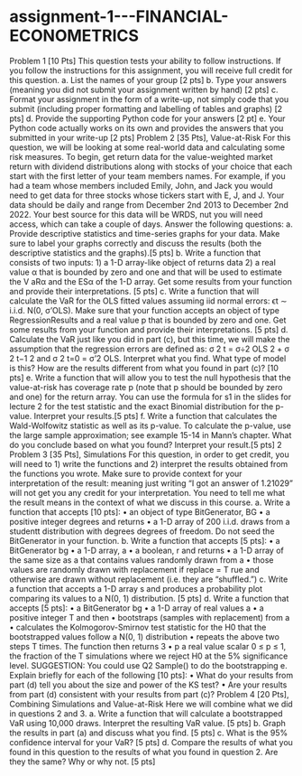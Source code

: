 # assignment-1---FINANCIAL-ECONOMETRICS
Problem 1 [10 Pts]
This question tests your ability to follow instructions. If you follow the instructions for this assignment, you
will receive full credit for this question.
a. List the names of your group [2 pts]
b. Type your answers (meaning you did not submit your assignment written by hand) [2 pts]
c. Format your assignment in the form of a write-up, not simply code that you submit (including proper
formatting and labelling of tables and graphs) [2 pts]
d. Provide the supporting Python code for your answers [2 pt]
e. Your Python code actually works on its own and provides the answers that you submitted in your
write-up [2 pts]
Problem 2 [35 Pts], Value-at-Risk
For this question, we will be looking at some real-world data and calculating some risk measures. To begin,
get return data for the value-weighted market return with dividend distributions along with stocks of your
choice that each start with the first letter of your team members names. For example, if you had a team
whose members included Emily, John, and Jack you would need to get data for three stocks whose tickers
start with E, J, and J. Your data should be daily and range from December 2nd 2013 to December 2nd 2022.
Your best source for this data will be WRDS, nut you will need access, which can take a couple of days.
Answer the following questions:
a. Provide descriptive statistics and time-series graphs for your data. Make sure to label your graphs
correctly and discuss the results (both the descriptive statistics and the graphs).[5 pts]
b. Write a function that consists of two inputs: 1) a 1-D array-like object of returns data 2) a real value
α that is bounded by zero and one and that will be used to estimate the V aRα and the ESα of the
1-D array. Get some results from your function and provide their interpretations. [5 pts]
c. Write a function that will calculate the VaR for the OLS fitted values assuming iid normal errors:
ϵt ∼ i.i.d. N(0, σ’OLS). Make sure that your function accepts an object of type RegressionResults and
a real value p that is bounded by zero and one. Get some results from your function and provide their
interpretations. [5 pts]
d. Calculate the VaR just like you did in part (c), but this time, we will make the assumption that the
regression errors are defined as: σ
2
t =
σ÷2
OLS
2 +
σ
2
t−1
2
and σ
2
t=0 = σ’2
OLS. Interpret what you find. What
type of model is this? How are the results different from what you found in part (c)? [10 pts]
e. Write a function that will allow you to test the null hypothesis that the value-at-risk has coverage rate
p (note that p should be bounded by zero and one) for the return array. You can use the formula for
s1 in the slides for lecture 2 for the test statistic and the exact Binomial distribution for the p-value.
Interpret your results.[5 pts]
f. Write a function that calculates the Wald-Wolfowitz statistic as well as its p-value. To calculate the
p-value, use the large sample approximation; see example 15-14 in Mann’s chapter. What do you
conclude based on what you found? Interpret your result.[5 pts]
2
Problem 3 [35 Pts], Simulations
For this question, in order to get credit, you will need to 1) write the functions and 2) interpret the results
obtained from the functions you wrote. Make sure to provide context for your interpretation of the result:
meaning just writing “I got an answer of 1.21029” will not get you any credit for your interpretation. You
need to tell me what the result means in the context of what we discuss in this course.
a. Write a function that accepts [10 pts]:
• an object of type BitGenerator, BG
• a positive integer degrees
and returns
• a 1-D array of 200 i.i.d. draws from a studentt distribution with degrees degrees of freedom.
Do not seed the BitGenerator in your function.
b. Write a function that accepts [5 pts]:
• a BitGenerator bg
• a 1-D array, a
• a boolean, r
and returns
• a 1-D array of the same size as a that contains values randomly drawn from a
• those values are randomly drawn with replacement if replace = T rue and otherwise are drawn
without replacement (i.e. they are “shuffled.”)
c. Write a function that accepts a 1-D array s and produces a probability plot comparing its values to a
N(0, 1) distribution. [5 pts]
d. Write a function that accepts [5 pts]:
• a BitGenerator bg
• a 1-D array of real values a
• a positive integer T
and then
• bootstraps (samples with replacement) from a
• calculates the Kolmogorov-Smirnov test statistic for the H0 that the bootstrapped values follow
a N(0, 1) distribution
• repeats the above two steps T times.
The function then returns
3
• p a real value scalar 0 ≤ p ≤ 1, the fraction of the T simulations where we reject H0 at the 5%
significance level.
SUGGESTION: You could use Q2 Sample() to do the bootstrapping
e. Explain briefly for each of the following [10 pts]:
• What do your results from part (d) tell you about the size and power of the KS test?
• Are your results from part (d) consistent with your results from part (c)?
Problem 4 [20 Pts], Combining Simulations and Value-at-Risk
Here we will combine what we did in questions 2 and 3.
a. Write a function that will calculate a bootstrapped VaR using 10,000 draws. Interpret the resulting
VaR value. [5 pts]
b. Graph the results in part (a) and discuss what you find. [5 pts]
c. What is the 95% confidence interval for your VaR? [5 pts]
d. Compare the results of what you found in this question to the results of what you found in question 2.
Are they the same? Why or why not. [5 pts]
